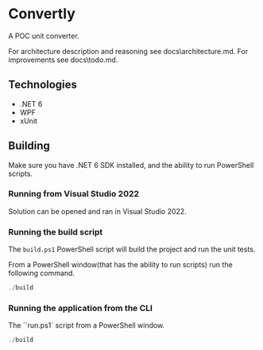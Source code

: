 # Convertly

A POC unit converter.

For architecture description and reasoning see docs\architecture.md.
For improvements see docs\todo.md.

## Technologies

- .NET 6
- WPF
- xUnit

## Building

Make sure you have .NET 6 SDK installed, and the ability to run PowerShell scripts.

### Running from Visual Studio 2022

Solution can be opened and ran in Visual Studio 2022.

### Running the build script

The `build.ps1` PowerShell script will build the project and run the unit tests.

From a PowerShell window(that has the ability to run scripts) run the following command.

```powershell
./build
```

### Running the application from the CLI

The ``run.ps1` script from a PowerShell window.

```powershell
./build
```
